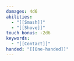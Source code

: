 ```yaml
---
damages: 4d6
abilities:
  - "[[Smash]]"
  - "[[Shove]]"
touch bonus: -2d6
keywords:
  - "[[Contact]]"
handed: "[[One-handed]]"
---
```

